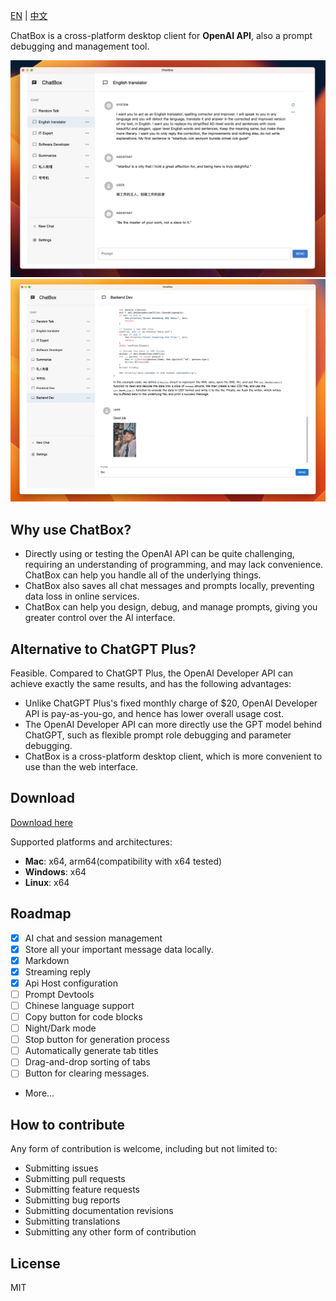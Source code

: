 [EN](./README.md) | [中文](./README-CN.md)

ChatBox is a cross-platform desktop client for **OpenAI API**, also a prompt debugging and management tool.

![](./doc/demo.png)
![](./doc/demo2.png)

## Why use ChatBox?

- Directly using or testing the OpenAI API can be quite challenging, requiring an understanding of programming, and may lack convenience. ChatBox can help you handle all of the underlying things.
- ChatBox also saves all chat messages and prompts locally, preventing data loss in online services.
- ChatBox can help you design, debug, and manage prompts, giving you greater control over the AI interface.

## Alternative to ChatGPT Plus?

Feasible. Compared to ChatGPT Plus, the OpenAI Developer API can achieve exactly the same results, and has the following advantages:

- Unlike ChatGPT Plus's fixed monthly charge of $20, OpenAI Developer API is pay-as-you-go, and hence has lower overall usage cost.
- The OpenAI Developer API can more directly use the GPT model behind ChatGPT, such as flexible prompt role debugging and parameter debugging.
- ChatBox is a cross-platform desktop client, which is more convenient to use than the web interface.

## Download

[Download here](https://github.com/Bin-Huang/chatbox/releases)

Supported platforms and architectures:

- **Mac**: x64, arm64(compatibility with x64 tested)
- **Windows**: x64
- **Linux**: x64

## Roadmap

- [x] AI chat and session management
- [x] Store all your important message data locally.
- [x] Markdown
- [x] Streaming reply
- [x] Api Host configuration
- [ ] Prompt Devtools
- [ ] Chinese language support
- [ ] Copy button for code blocks
- [ ] Night/Dark mode
- [ ] Stop button for generation process
- [ ] Automatically generate tab titles
- [ ] Drag-and-drop sorting of tabs
- [ ] Button for clearing messages.
- More...

## How to contribute

Any form of contribution is welcome, including but not limited to:

- Submitting issues
- Submitting pull requests
- Submitting feature requests
- Submitting bug reports
- Submitting documentation revisions
- Submitting translations
- Submitting any other form of contribution

## License

MIT